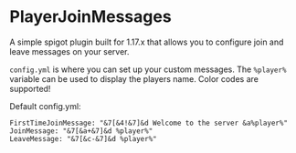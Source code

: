 # PlayerJoinMessages
A simple spigot plugin built for 1.17.x that allows you to configure join and leave messages on your server.

`config.yml` is where you can set up your custom messages. The `%player%` variable can be used to display the players name. Color codes are supported!

Default config.yml:
```
FirstTimeJoinMessage: "&7[&4!&7]&d Welcome to the server &a%player%"
JoinMessage: "&7[&a+&7]&d %player%"
LeaveMessage: "&7[&c-&7]&d %player%"
```
